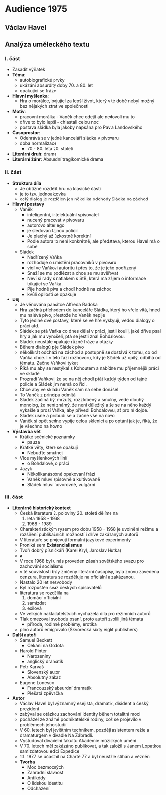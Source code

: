 # **Audience 1975**
## **Václav Havel**
## Analýza uměleckého textu
### **I. část**
- Zasadit výňatek
- **Téma**: 
    - autobiografické prvky
    - ukázání absurdity doby 70. a 80. let
    - opakující se fráze
- **Hlavní myšlenka**:
    - Hra o morálce, bojující za lepší život, který v té době nebyl možný bez nějakých ztrát ve společnosti
- **Motiv**:
    - pracovní morálka - Vaněk chce odejít ale nedovolí mu to
    - dříve to bylo lepší - chlastali celou noc
    - postava sládka byla jakoby napsána pro Pavla Landovského
- **Časoprostor**:
    - Odehrává se v jedné kanceláři sládka v pivovaru
    - doba normalizace
        - 70.- 80. léta 20. století
- **Literární druh**: drama
- **Literární žánr**: Absurdní tragikomické drama
### **II. část**
- **Struktura díla**
    - Je obtížné rozdělit hru na klasické části
    - je to tzv. jednoaktovka
    - celý dialog je rozdělen jen několika odchody Sládka na záchod
- **Hlavní postavy**
    - Vaněk
        - inteligentní, intelektuální spisovatel
        - nucený pracovat v pivovaru
        - autorovo alter ego
        - je sledován tajnou policií
        - Je plachý až úzkostně korektní
        - Podle autora to není konkrétně, ale představa, kterou Havel má o sobě
    - Sládek
        - Nadřízený Vaňka
        - rozhoduje o umístění pracovníků v pivovaru
        - vidí ve Vaňkovi autoritu i přes to, že je jeho podřízený
        - Snaží se mu podlézat a chce se mu svěřovat
        - Neví si rady s nátlakem s StB, která má zájem o informace týkající se Vaňka.
        - Pije hodně piva a chodí hodně na záchod
        - kvůli opilosti se opakuje
- **Děj**
    - Je věnována památce Alfreda Radoka
    - Hra začíná příchodem do kanceláře Sládka, který ho vřele vítá, hned mu nalévá pivo, přestože ho Vaněk nepije
    - Tyto jediné dvě postavy, které se ve hře vyskyují, vedou dialogy o práci atd.
    - Sládek se ptá Vaňka co dnes dělal v práci, jestli koulil, jaké dříve psal hry a jak mu vynášeli, ptá se jestli znal Bohdalovou.
    - Sládek neustále opakuje různé fráze a otázky
    - Během dialogů pije Sládek pivo
    - několikrát odchází na záchod a postupně se dostává k tomu, co od Vaňka chce. I v této fázi rozhovoru, kdy je Sládek už opilý, odbíhá od tématu. Začne Vaňkovi tykat
    - Říká mu aby se nestýkal s Kohoutem a nabídne mu příjemnější práci ve skladě
    - Prozradí Vaňkovi, že se na něj chodí ptát každý týden od tajné policie a Sládek jim nemá co říci.
    - Chce aby ve skladu Vaněk sám na sebe donášel
    - To Vaněk z principu odmítá
    - Sládek začíná být mrzutý, rozzlobený a smutný, vede dlouhý monolog, že není známý, že není důležitý a že se na něho každý vykašle a prosí Vaňka, aby přivedl Bohdalovou, ať pro ní dojde.
    - Sládek usne a probudí se a začne vše na novo
    - Vaněk si opět sedne vypije celou sklenici a po optání jak je, říká, že je všechno na hovno
- **Výstavba vět**
    - Krátké scénické poznámky
        - pauza
    - Krátké věty, které se opakují
        - Nebuďte smutnej
    - Více myšlenkových linií
        - o Bohdalové, o práci
    - Jazyk
        - Několikanásobné opakovaní frází
        - Vaněk mluví spisovně a kultivovaně
        - Sládek mluví hovorovně, vulgární
### **III. část**
- **Literárně historický kontext**
    - Česká literatura 2. poloviny 20. století dělíme na
        1. léta 1958 - 1968
        2. 1968 - 1989
    - Charakteristickým rysem pro dobu 1958 - 1968 je uvolnění režimu a rozšíření publikačních možností i dříve zakázaných autorů
    - V literatuře se projevují formální jazykové experimenty
    - Proniká sem **Existencialismus**
    - Tvoří dobrý písničkáři (Karel Kryl, Jaroslav Hutka)
    - **a**
    - V roce 1968 byl u nás proveden zásah sovětského svazu pro zachování socialismu
    - v té souvislosti byly zničeny literární časopisy, byla znovu zavedena cenzura, literatura se rozděluje na oficiální a zakázanou.
    - Nastalo 20 let nesvobody 
    - Byl rozpuštěn svaz českých spisovatelů
    - literatura se rozdělila na
        1. domácí officiální
        2. samizdat
        3. exilová
    - Ve velkých nakladatelstvích vycházela díla pro režimních autorů
    - Tlak omezoval svobodu psaní, proto autoři zvolili jiná témata
        - příroda, rodinné problémy, erotika
    - plno autorů emigrovalo (Škvorecká sixty eight publishers)
- **Další autoři**
    - Samuel Beckett
        - Čekání na Godota
    - Harold Pinter
        - Narozeniny
        - anglický dramatik
    - Petr Karvaš
        - Slovenský autor
        - Absolutný zákaz
    - Eugene Lonesco
        - Francouzský absurdní dramatik
        - Plešatá zpěvačka
- **Autor**
    - Václav Havel byl významný esejista, dramatik, disident a český prezident
    - zabýval se otázkou zachování identity během totalitní moci
    - pocházel ze známé podnikatelské rodiny, což se projevilo v problémech jeho studií
    - V 60. letech byl jevištním technikem, později asistentem režie a dramaturgem v divadle Na Zábradlí.
    - Vystudoval divadelní fakultu Akademie múzických umění
    - V 70. letech měl zakázáno publikovat, a tak založil s Janem Lopatkou samizdatovou edici Expedice
    - 1.1. 1977 se účastnil na Chartě 77 a byl neustále stíhán a vězněn
    - **Tvorba**
        - Moc bezmocných
        - Zahradní slavnost
        - Antikódy
        - O lidskou identitu
        - Odcházení
